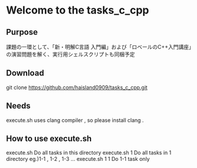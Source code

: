 # Welcome to the tasks_c_cpp
## Purpose
課題の一環として、「新・明解C言語 入門編」および「ロベールのC++入門講座」の演習問題を解く、実行用シェルスクリプトも同梱予定
## Download
git clone https://github.com/haisland0909/tasks_c_cpp.git
## Needs
execute.sh uses clang compiler , so please install clang .
## How to use execute.sh
execute.sh
Do all tasks in this directory
execute.sh 1
Do all tasks in 1 directory eg.)1-1 , 1-2 , 1-3 ...
execute.sh 1 1
Do 1-1 task only


